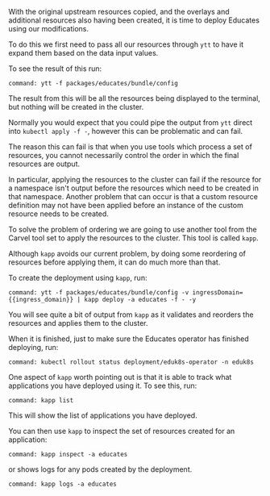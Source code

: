 With the original upstream resources copied, and the overlays and additional
resources also having been created, it is time to deploy Educates using our
modifications.

To do this we first need to pass all our resources through ``ytt`` to have it
expand them based on the data input values.

To see the result of this run:

```terminal:execute
command: ytt -f packages/educates/bundle/config
```

The result from this will be all the resources being displayed to the terminal,
but nothing will be created in the cluster.

Normally you would expect that you could pipe the output from ``ytt`` direct
into ``kubectl apply -f -``, however this can be problematic and can fail.

The reason this can fail is that when you use tools which process a set of
resources, you cannot necessarily control the order in which the final
resources are output.

In particular, applying the resources to the cluster can fail if the resource
for a namespace isn't output before the resources which need to be created in
that namespace. Another problem that can occur is that a custom resource
definition may not have been applied before an instance of the custom resource
needs to be created.

To solve the problem of ordering we are going to use another tool from the
Carvel tool set to apply the resources to the cluster. This tool is called
``kapp``.

Although ``kapp`` avoids our current problem, by doing some reordering of
resources before applying them, it can do much more than that.

To create the deployment using ``kapp``, run:

```terminal:execute
command: ytt -f packages/educates/bundle/config -v ingressDomain={{ingress_domain}} | kapp deploy -a educates -f - -y
```

You will see quite a bit of output from ``kapp`` as it validates and reorders
the resources and applies them to the cluster.

When it is finished, just to make sure the Educates operator has finished
deploying, run:

```terminal:execute
command: kubectl rollout status deployment/eduk8s-operator -n eduk8s
```

One aspect of ``kapp`` worth pointing out is that it is able to track
what applications you have deployed using it. To see this, run:

```terminal:execute
command: kapp list
```

This will show the list of applications you have deployed.

You can then use ``kapp`` to inspect the set of resources created for an
application:

```terminal:execute
command: kapp inspect -a educates
```

or shows logs for any pods created by the deployment.

```terminal:execute
command: kapp logs -a educates
```
